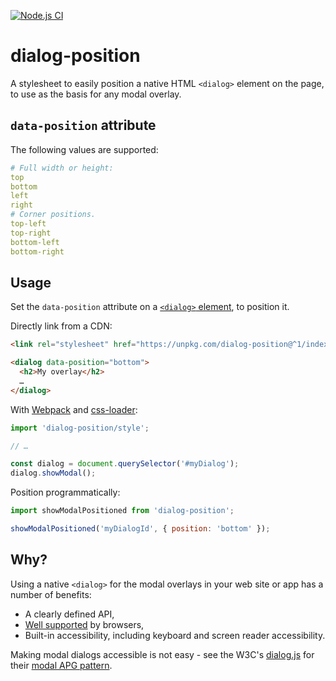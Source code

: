 
[![Node.js CI][ci-img]][ci]

# dialog-position #

A stylesheet to easily position a native HTML `<dialog>` element on the page, to use as the basis for any modal overlay.

## `data-position` attribute

The following values are supported:
```yaml
# Full width or height:
top
bottom
left
right
# Corner positions.
top-left
top-right
bottom-left
bottom-right
```

## Usage

Set the `data-position` attribute on a [`<dialog>` element][dlg], to position it.

Directly link from a CDN:

```html
<link rel="stylesheet" href="https://unpkg.com/dialog-position@^1/index.css">

<dialog data-position="bottom">
  <h2>My overlay</h2>
  …
</dialog>
```

With [Webpack][] and [css-loader][]:
```js
import 'dialog-position/style';

// …

const dialog = document.querySelector('#myDialog');
dialog.showModal();
```

Position programmatically:
```js
import showModalPositioned from 'dialog-position';

showModalPositioned('myDialogId', { position: 'bottom' });
```

## Why?

Using a native `<dialog>` for the modal overlays in your web site or app has a number of benefits:

* A clearly defined API,
* [Well supported][cani] by browsers,
* Built-in accessibility, including keyboard and screen reader accessibility.

Making modal dialogs accessible is not easy - see the W3C's [dialog.js][] for their [modal APG pattern][apg].

[ci]: https://github.com/nfreear/native-html/actions/workflows/node.js.yml
[ci-img]: https://github.com/nfreear/native-html/actions/workflows/node.js.yml/badge.svg

[dlg]: https://developer.mozilla.org/en-US/docs/Web/HTML/Element/dialog
[webpack]: https://webpack.js.org/
[css-loader]: https://webpack.js.org/loaders/css-loader/
[cani]: https://caniuse.com/dialog
[apg]: https://www.w3.org/WAI/ARIA/apg/patterns/dialog-modal/examples/dialog/
[src:dialog.js]: https://www.w3.org/WAI/content-assets/wai-aria-practices/patterns/dialog-modal/examples/js/dialog.js
[dialog.js]: https://github.com/w3c/aria-practices/blob/main/content/patterns/dialog-modal/examples/js/dialog.js
